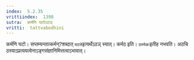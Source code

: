 ```yaml
---
index:  5.2.35
vrittiindex:  1398
sutra:  कर्मणि घटोऽठञ्
vritti:  tattvabodhini 
---
```


कर्मणि घटो। सप्तम्यन्तात्कर्मन्?शब्दात् `घटते`इत्यर्थेऽठञ् स्यात्। कर्मठ इति। `ठस्येकः`इतीह नभवति। अठचि ठस्याऽप्रत्ययत्वेनाऽङ्गसंज्ञानिमित्तत्वाऽभावात्।

